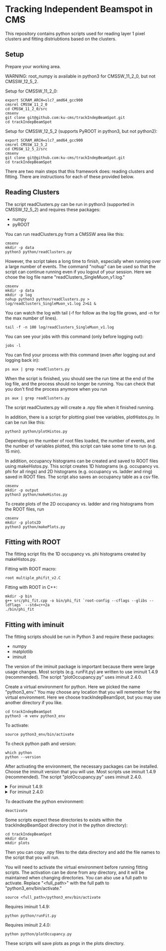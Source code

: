 # Tracking Independent Beamspot in CMS

This repository contains python scripts used for reading layer 1 pixel clusters and fitting distriubtions based on the clusters.

## Setup

Prepare your working area.

WARNING: root_numpy is available in python3 for CMSSW_11_2_0, but not CMSSW_12_5_2.

Setup for CMSSW_11_2_0:
```
export SCRAM_ARCH=slc7_amd64_gcc900
cmsrel CMSSW_11_2_0
cd CMSSW_11_2_0/src
cmsenv
git clone git@github.com:ku-cms/trackIndepBeamSpot.git
cd trackIndepBeamSpot
```

Setup for CMSSW_12_5_2 (supports PyROOT in python3, but not python2):
```
export SCRAM_ARCH=slc7_amd64_gcc900
cmsrel CMSSW_12_5_2
cd CMSSW_12_5_2/src
cmsenv
git clone git@github.com:ku-cms/trackIndepBeamSpot.git
cd trackIndepBeamSpot
```

There are two main steps that this framework does: reading clusters and fitting.
There are instructions for each of these provided below.

## Reading Clusters

The script readClusters.py can be run in python3 (supported in CMSSW_12_5_2) and requires these packages:
- numpy
- pyROOT

You can run readClusters.py from a CMSSW area like this:
```
cmsenv
mkdir -p data
python3 python/readClusters.py
```

However, the script takes a long time to finish, especially when running over a large number of events.
The command "nohup" can be used so that the script can continue running even if you logout of your session.
Here we chose the log file name "readClusters_SingleMuon_v1.log."
```
cmsenv
mkdir -p data
mkdir -p log
nohup python3 python/readClusters.py > log/readClusters_SingleMuon_v1.log 2>&1 &
```

You can watch the log with tail (-f for follow as the log file grows, and -n for the max number of lines).
```
tail -f -n 100 log/readClusters_SingleMuon_v1.log
```

You can see your jobs with this command (only before logging out):
```
jobs -l
```

You can find your process with this command (even after logging out and logging back in): 
```
ps aux | grep readClusters.py
```

When the script is finished, you should see the run time at the end of the log file, and the process should no longer be running. You can check that you don't find the process anymore when you run
```
ps aux | grep readClusters.py
```

The script readClusters.py will create a .npy file when it finished running.

In addition, there is a script for plotting pixel tree variables, plotHistos.py.
In can be run like this:
```
python3 python/plotHistos.py
```
Depending on the number of root files loaded, the number of events, and the number of variables plotted, this script can take some time to run (e.g. 15 min).

In addition, occupancy histograms can be created and saved to ROOT files using makeHistos.py.
This script creates 1D histograms (e.g. occupancy vs. phi for all rings) and 2D histograms (e.g. occupancy vs. ladder and ring) saved in ROOT files.
The script also saves an occupancy table as a csv file.
```
cmsenv
mkdir -p output
python3 python/makeHistos.py 
```
To create plots of the 2D occupancy vs. ladder and ring histograms from the ROOT files, run
```
cmsenv
mkdir -p plots2D
python3 python/makePlots.py
```

## Fitting with ROOT

The fitting script fits the 1D occupancy vs. phi histograms created by makeHistos.py.

Fitting with ROOT macro:
```
root multiple_phifit_v2.C
```

Fitting with ROOT in C++:
```
mkdir -p bin
g++ src/phi_fit.cpp -o bin/phi_fit `root-config --cflags --glibs --ldflags` --std=c++2a
./bin/phi_fit
```

## Fitting with iminuit

The fitting scripts should be run in Python 3 and require these packages:
- numpy
- matplotlib
- iminuit

The version of the iminuit package is important because there were large usage changes.
Most scripts (e.g. runFit.py) are written to use iminuit 1.4.9 (recommended).
The script "plotOccupancy.py" uses iminuit 2.4.0.  

Create a virtual environment for python.
Here we picked the name "python3_env."
You may choose any location that you will remember for the virtual environment.
Here we choose trackIndepBeamSpot, but you may use another directory if you like.
```
cd trackIndepBeamSpot
python3 -m venv python3_env
```

To activate:
```
source python3_env/bin/activate
```

To check python path and version:
```
which python
python --version
```

After activating the environment, the necessary packages can be installed.
Choose the iminuit version that you will use.
Most scripts use iminuit 1.4.9 (recommended).
The script "plotOccupancy.py" uses iminuit 2.4.0.  

<details>
<summary>For iminuit 1.4.9:</summary>
<br>
<pre>
pip install --upgrade pip
pip install numpy
pip install matplotlib
pip install iminuit==1.4.9
</pre>
</details>

<details>
<summary>For iminuit 2.4.0:</summary>
<br>
<pre>
pip install --upgrade pip
pip install numpy
pip install matplotlib
pip install iminuit==2.4.0
</pre>
</details>

To deactivate the python environment:
```
deactivate
```

Some scripts expect these directories to exists within the trackIndepBeamSpot directory (not in the python directory):
```
cd trackIndepBeamSpot
mkdir data
mkdir plots
```

Then you can copy .npy files to the data directory and add the file names to the script that you will run. 

You will need to activate the virtual environment before running fitting scripts.
The activation can be done from any directory, and it will be maintained when changing directories. 
You can also use a full path to activate.
Replace "<full_path>" with the full path to "python3_env/bin/activate."

```
source <full_path>/python3_env/bin/activate
```

Requires iminuit 1.4.9:
```
python python/runFit.py
```

Requires iminuit 2.4.0:
```
python python/plotOccupancy.py
```

These scripts will save plots as pngs in the plots directory.

